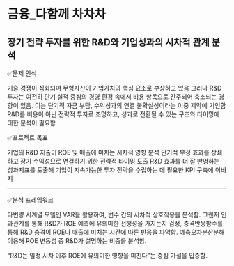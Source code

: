 # 금융_다함께 차차차
장기 전략 투자를 위한 R&amp;D와 기업성과의 시차적 관계 분석
---
✅문제 인식


기술 경쟁이 심화되며 무형자산이 기업가치의 핵심 요소로 부상하고 있음
그러나 R&D 투자는 여전히 단기 실적 중심의 경영 환경 속에서 비용 항목으로 간주되어 축소되는 경향이 있음. 이는 단기적 자금 부담, 수익성과의 연결 불확실성이라는 이중 제약에 기인함
R&D를 비용이 아닌 전략적 투자로 조명하고, 성과로 전환될 수 있는 구조와 타이밍에 대한 분석이 필요함

✅프로젝트 목표


기업의 R&D 지출이 ROE 및 매출에 미치는 시차적 영향 분석
단기적 부정 효과를 상쇄하고 장기 수익성으로 연결하기 위한 전략적 타이밍 도출
R&D 효과를 더 잘 반영하는 성과지표를 도출해 기업이 지속가능한 투자 전략을 수립하는 데 필요한 KPI 구축에 이바지

---
✅분석 프레임워크


다변량 시계열 모델인 VAR을 활용하여, 변수 간의 시차적 상호작용을 분석함. 그랜저 인과관계를 통해 R&D가 ROE 예측에 유의미한 선행성을 가지는지 검정, 충격반응함수를 통해 R&D 충격이 ROE나 매출에 미치는 시간에 따른 반응을 파악함. 예측오차분산분해 이용해 ROE 변동성 중 R&D가 설명하는 비중을 분석함.

“R&D는 일정 시차 이후 ROE에 유의미한 영향을 미친다”는 중심 가설을 입증함.
